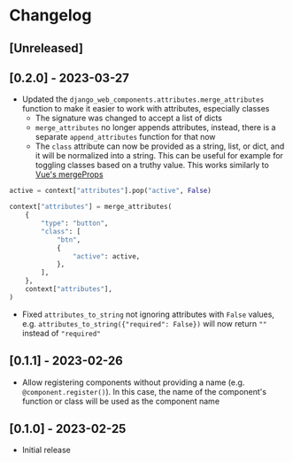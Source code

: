# Changelog

## [Unreleased]

## [0.2.0] - 2023-03-27
- Updated the `django_web_components.attributes.merge_attributes` function to make it easier to work with attributes, especially classes
  - The signature was changed to accept a list of dicts
  - `merge_attributes` no longer appends attributes, instead, there is a separate `append_attributes` function for that now
  - The `class` attribute can now be provided as a string, list, or dict, and it will be normalized into a string. This can be useful for example for toggling classes based on a truthy value. This works similarly to [Vue's mergeProps](https://vuejs.org/api/render-function.html#mergeprops)

```python
active = context["attributes"].pop("active", False)

context["attributes"] = merge_attributes(
    {
        "type": "button",
        "class": [
            "btn",
            {
                "active": active,
            },
        ],
    },
    context["attributes"],
)
```

- Fixed `attributes_to_string` not ignoring attributes with `False` values, e.g. `attributes_to_string({"required": False})` will now return `""` instead of `"required"`

## [0.1.1] - 2023-02-26
- Allow registering components without providing a name (e.g. `@component.register()`). In this case, the name of the component's function or class will be used as the component name

## [0.1.0] - 2023-02-25

- Initial release
